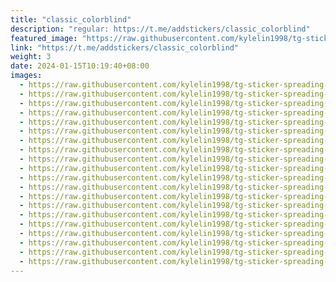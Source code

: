 ```yaml
---
title: "classic_colorblind"
description: "regular: https://t.me/addstickers/classic_colorblind"
featured_image: "https://raw.githubusercontent.com/kylelin1998/tg-sticker-spreading-worldwide-images/main/img/692dc85c-179f-432d-9bc0-d772597d3ed1.jpg"
link: "https://t.me/addstickers/classic_colorblind"
weight: 3
date: 2024-01-15T10:19:40+08:00
images:
  - https://raw.githubusercontent.com/kylelin1998/tg-sticker-spreading-worldwide-images/main/img/692dc85c-179f-432d-9bc0-d772597d3ed1.jpg
  - https://raw.githubusercontent.com/kylelin1998/tg-sticker-spreading-worldwide-images/main/img/2ba32fed-4367-4d1a-bb95-58ea75b2dc85.jpg
  - https://raw.githubusercontent.com/kylelin1998/tg-sticker-spreading-worldwide-images/main/img/aad3cfec-afc4-46fd-aa5e-e9b8aaff5a2d.jpg
  - https://raw.githubusercontent.com/kylelin1998/tg-sticker-spreading-worldwide-images/main/img/56d1892d-a026-4d5e-8ef2-575004693b13.jpg
  - https://raw.githubusercontent.com/kylelin1998/tg-sticker-spreading-worldwide-images/main/img/d22d87ee-45e5-42e5-b043-ce53d7f8749d.jpg
  - https://raw.githubusercontent.com/kylelin1998/tg-sticker-spreading-worldwide-images/main/img/aa9bd144-62c0-4c7b-b30a-f9bb3644c60a.jpg
  - https://raw.githubusercontent.com/kylelin1998/tg-sticker-spreading-worldwide-images/main/img/f0f56c6e-ca2a-4b98-b6f6-aea40bf96245.jpg
  - https://raw.githubusercontent.com/kylelin1998/tg-sticker-spreading-worldwide-images/main/img/ed86b61e-54c7-4927-81db-282e20376ec7.jpg
  - https://raw.githubusercontent.com/kylelin1998/tg-sticker-spreading-worldwide-images/main/img/2fbefa11-1986-4325-9780-6e0abfbdbfc0.jpg
  - https://raw.githubusercontent.com/kylelin1998/tg-sticker-spreading-worldwide-images/main/img/5807fd0a-88fa-4178-91ea-11765655e535.jpg
  - https://raw.githubusercontent.com/kylelin1998/tg-sticker-spreading-worldwide-images/main/img/39e80e7f-fa76-496f-b2a4-605b8de06ec1.jpg
  - https://raw.githubusercontent.com/kylelin1998/tg-sticker-spreading-worldwide-images/main/img/cbc9b1f9-bcf8-4d1c-96b9-04dde5be1a59.jpg
  - https://raw.githubusercontent.com/kylelin1998/tg-sticker-spreading-worldwide-images/main/img/73939839-3c29-4988-9776-22fd2067b60c.jpg
  - https://raw.githubusercontent.com/kylelin1998/tg-sticker-spreading-worldwide-images/main/img/32dbc68b-3c1e-4e28-82df-aed961568900.jpg
  - https://raw.githubusercontent.com/kylelin1998/tg-sticker-spreading-worldwide-images/main/img/d05f2d4f-e1bd-4ead-bebb-7cb66c72ded9.jpg
  - https://raw.githubusercontent.com/kylelin1998/tg-sticker-spreading-worldwide-images/main/img/e4301149-294e-446e-8223-d927fd84e599.jpg
  - https://raw.githubusercontent.com/kylelin1998/tg-sticker-spreading-worldwide-images/main/img/a18d6b0d-1053-42ab-bb61-f5b378e27d7d.jpg
  - https://raw.githubusercontent.com/kylelin1998/tg-sticker-spreading-worldwide-images/main/img/3398c1e3-1576-4ec6-94b6-ffa5142918a6.jpg
  - https://raw.githubusercontent.com/kylelin1998/tg-sticker-spreading-worldwide-images/main/img/8e12de35-ca42-4147-9cb6-c3522b9432d4.jpg
  - https://raw.githubusercontent.com/kylelin1998/tg-sticker-spreading-worldwide-images/main/img/cbb5b354-cc6f-49cc-9e0c-ab104017ac7e.jpg
---
```

